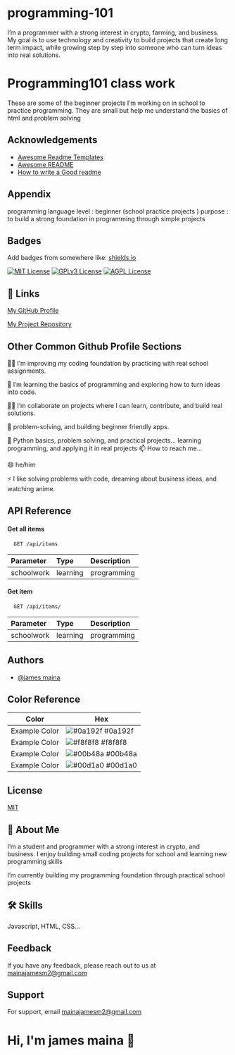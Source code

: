 # programming-101
I’m a  programmer with a strong interest in crypto, farming, and business. My goal is to use technology and creativity to build projects that create long term impact, while growing step by step into someone who can turn ideas into real solutions.
# Programming101 class work 

These are some of the beginner projects I’m working on in school to practice programming. They are small but help me understand the basics of html and problem solving



## Acknowledgements

 - [Awesome Readme Templates](https://awesomeopensource.com/project/elangosundar/awesome-README-templates)
 - [Awesome README](https://github.com/matiassingers/awesome-readme)
 - [How to write a Good readme](https://bulldogjob.com/news/449-how-to-write-a-good-readme-for-your-github-project)


## Appendix

programming language
level : beginner (school practice projects )
purpose : to build a strong foundation in programming through simple projects 



## Badges

Add badges from somewhere like: [shields.io](https://shields.io/)

[![MIT License](https://img.shields.io/badge/License-MIT-green.svg)](https://choosealicense.com/licenses/mit/)
[![GPLv3 License](https://img.shields.io/badge/License-GPL%20v3-yellow.svg)](https://opensource.org/licenses/)
[![AGPL License](https://img.shields.io/badge/license-AGPL-blue.svg)](http://www.gnu.org/licenses/agpl-3.0)


## 🔗 Links
[My GitHub Profile](https://github.com/jaymoh21)

[My Project Repository](https://github.com/jaymoh21/programming-101)

## Other Common Github Profile Sections
👩‍💻 I’m improving my coding foundation by practicing with real school assignments.

🧠 I’m  learning the basics of programming and exploring how to turn ideas into code.

👯‍♀️ I’m  collaborate on projects where I can learn, contribute, and build real solutions.

🤔 problem-solving, and building beginner friendly apps.

💬 Python basics, problem solving, and practical projects...
learning programming, and applying it in real projects
📫 How to reach me...

😄 he/him

⚡️ I like solving problems with code, dreaming about business ideas, and watching anime.


## API Reference

#### Get all items

```http
  GET /api/items
```

| Parameter | Type     | Description                |
| :-------- | :------- | :------------------------- |
| schoolwork | learning |  programming

#### Get item

```http
  GET /api/items/
```

| Parameter | Type     | Description                       |
| :-------- | :------- | :-------------------------------- |
|   schoolwork   | learning |programming |




## Authors

- [@james maina](https://www.github.com/jaymoh21)

## Color Reference

| Color             | Hex                                                                |
| ----------------- | ------------------------------------------------------------------ |
| Example Color | ![#0a192f](https://via.placeholder.com/10/0a192f?text=+) #0a192f |
| Example Color | ![#f8f8f8](https://via.placeholder.com/10/f8f8f8?text=+) #f8f8f8 |
| Example Color | ![#00b48a](https://via.placeholder.com/10/00b48a?text=+) #00b48a |
| Example Color | ![#00d1a0](https://via.placeholder.com/10/00b48a?text=+) #00d1a0 |


## License

[MIT](https://choosealicense.com/licenses/mit/)


## 🚀 About Me

I’m a student and programmer with a strong interest in crypto, and business. I enjoy building small coding projects for school and learning new programming skills

I’m currently building my programming foundation through practical school projects
## 🛠 Skills
Javascript, HTML, CSS...


## Feedback

If you have any feedback, please reach out to us at mainajamesm2@gmail.com


## Support

For support, email mainajamesm2@gmail.com


# Hi, I'm james maina 👋
